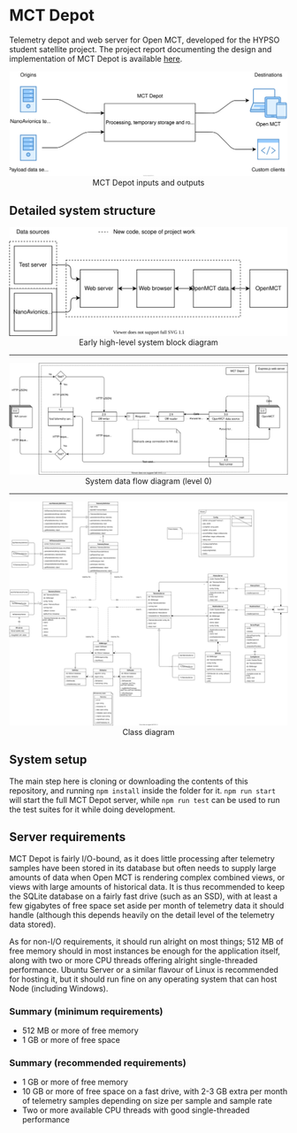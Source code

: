 # MCT Depot
Telemetry depot and web server for Open MCT, developed for the HYPSO student satellite project. The project report documenting the design and implementation of MCT Depot is available [here](./docs/NTNU_Project_Report_AVN_V2020.pdf).

<p align="center">
<img src="./docs/imgs/MCT Depot.svg"><br>
MCT Depot inputs and outputs
</p>

## Detailed system structure
<p align="center">
<img src="./docs/imgs/Block Diagram (early).svg"><br>
Early high-level system block diagram
</p>

---

<p align="center">
<img src="./docs/imgs/Data Flow Diagram (L0).svg"><br>
System data flow diagram (level 0)
</p>

---

<p align="center">
<img src="./docs/imgs/Class Diagram.svg"><br>
Class diagram
</p>

## System setup
The main step here is cloning or downloading the contents of this repository, and running ``npm install`` inside the folder for it. ``npm run start`` will start the full MCT Depot server, while ``npm run test`` can be used to run the test suites for it while doing development.

## Server requirements
MCT Depot is fairly I/O-bound, as it does little processing after telemetry samples have been stored in its database but often needs to supply large amounts of data when Open MCT is rendering complex combined views, or views with large amounts of historical data. It is thus recommended to keep the SQLite database on a fairly fast drive (such as an SSD), with at least a few gigabytes of free space set aside per month of telemetry data it should handle (although this depends heavily on the detail level of the telemetry data stored).

As for non-I/O requirements, it should run alright on most things; 512 MB of free memory should in most instances be enough for the application itself, along with two or more CPU threads offering alright single-threaded performance. Ubuntu Server or a similar flavour of Linux is recommended for hosting it, but it should run fine on any operating system that can host Node (including Windows).

### Summary (minimum requirements)
 - 512 MB or more of free memory
 - 1 GB or more of free space

### Summary (recommended requirements)
 - 1 GB or more of free memory
 - 10 GB or more of free space on a fast drive, with 2-3 GB extra per month of telemetry samples depending on size per sample and sample rate
 - Two or more available CPU threads with good single-threaded performance
